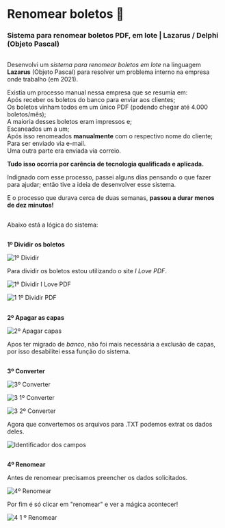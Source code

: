 # Renomear boletos 📄
### Sistema para renomear boletos PDF, em lote | Lazarus / Delphi (Objeto Pascal)

##

Desenvolvi um *sistema para renomear boletos em lote* na linguagem **Lazarus** (Objeto Pascal) para resolver um problema interno na empresa onde trabalho (em 2021).

Existia um processo manual nessa empresa que se resumia em: </br>
Após receber os boletos do banco para enviar aos clientes; </br>
Os boletos vinham todos em um único PDF (podendo chegar até 4.000 boletos/mês); </br>
A maioria desses boletos eram impressos e; </br>
Escaneados um a um; </br>
Após isso renomeados **manualmente** com o respectivo nome do cliente; </br>
Para ser enviado via e-mail. </br>
Uma outra parte era enviada via correio. </br>

**Tudo isso ocorria por carência de tecnologia qualificada e aplicada.**

Indignado com esse processo, passei alguns dias pensando o que fazer para ajudar; então tive a ideia de desenvolver esse sistema.

E o processo que durava cerca de duas semanas, **passou a durar menos de dez minutos!**


##

Abaixo está a lógica do sistema:

##

**1º Dividir os boletos**

![1º Dividir](https://github.com/amancio10/Renomear-boletos/assets/48102777/4e11527b-a625-42a1-92f2-68130fd70cce)

Para dividir os boletos estou utilizando o site *I Love PDF*.

![1º Dividir I Love PDF](https://github.com/amancio10/Renomear-boletos/assets/48102777/23dfa203-9e67-4f35-b58b-244ab7ead27b)

![1 1º Dividir PDF](https://github.com/amancio10/Renomear-boletos/assets/48102777/d9388be5-5331-4852-bf43-63f26db77fa4)

##

**2º Apagar as capas**

![2º Apagar capas](https://github.com/amancio10/Renomear-boletos/assets/48102777/dc263f22-817c-4a4b-8547-411b1490bb6b)

Apos ter migrado de *banco*, não foi mais necessária a exclusão de capas, por isso desabilitei essa função do sistema.

##

**3º Converter**

![3º Converter](https://github.com/amancio10/Renomear-boletos/assets/48102777/cf114d28-70b9-4eae-a421-347eccec638b)

![3 1º Converter](https://github.com/amancio10/Renomear-boletos/assets/48102777/dbb93815-94ef-464d-8994-191ec1958a6a)

![3 2º Converter](https://github.com/amancio10/Renomear-boletos/assets/48102777/a30c0800-0b8a-46a2-a018-562d5242a809)


Agora que convertemos os arquivos para .TXT podemos extrat os dados deles.

![Identificador dos campos](https://github.com/amancio10/Renomear-boletos/assets/48102777/44372285-de6f-4a81-b1ab-42e19bb15897)

##

**4º Renomear**

Antes de renomear precisamos preencher os dados solicitados.

![4º Renomear](https://github.com/amancio10/Renomear-boletos/assets/48102777/448ef1d3-5733-4fd3-ab85-0c2fba8f5606)

Por fim é só clicar em "renomear" e ver a mágica acontecer!

![4 1 º Renomear](https://github.com/amancio10/Renomear-boletos/assets/48102777/43747546-7861-46dd-8fde-12a8ce3aceb0)
